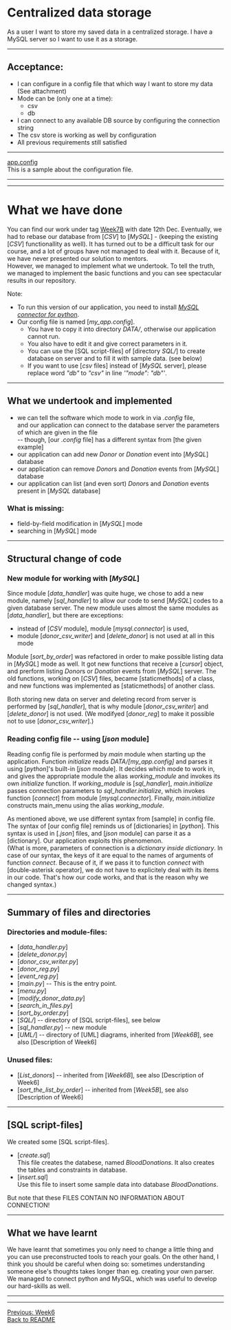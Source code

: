 # Centralized data storage

As a user I want to store my saved data in a centralized storage. I have a MySQL server so I want to use it as a storage.

-------------

## Acceptance:

* I can configure in a config file that which way I want to store my data (See attachment)
* Mode can be (only one at a time):
  * csv
  * db
* I can connect to any available DB source by configuring the connection string
* The csv store is working as well by configuration
* All previous requirements still satisfied

------------

[app.config](app.config)  
This is a sample about the configuration file.

-------------------------------------------------------
-------------------------------------------------------

# What we have done

You can find our work under tag [Week7B](https://github.com/KoicsD/CharliesAngels/tree/Week7B) with date 12th Dec.
Eventually, we had to rebase our database from [*CSV*] to [*MySQL*] - (keeping the existing [*CSV*] functionallity as well).
It has turned out to be a difficult task for our course, and a lot of groups have not managed to deal with it.
Because of it, we have never presented our solution to mentors.  
However, we managed to implement what we undertook.
To tell the truth, we managed to implement the basic functions and you can see spectacular results in our repository.

Note:  
* To run this version of our application, you need to install [*MySQL connector for python*](https://dev.mysql.com/downloads/connector/python/).
* Our config file is named [*my_app.config*].
  * You have to copy it into directory *DATA/*, otherwise our application cannot run.
  * You also have to edit it and give correct parameters in it.
  * You can use the [SQL script-files] of [directory *SQL/*] to create database on server and to fill it with sample data. (see below)
  * If you want to use [*csv* files] instead of [*MySQL* server], please replace word *"db"* to *"csv"* in line *'"mode": "db"'*.

-------------------------

## What we undertook and implemented
* we can tell the software which mode to work in via *.config* file,  
  and our application can connect to the database server the parameters of which are given in the file  
  -- though, [our *.config* file] has a different syntax from [the given example]
* our application can add new *Donor* or *Donation* event into [*MySQL*] database
* our application can remove *Donor*s and *Donation* events from [*MySQL*] database
* our application can list (and even sort) *Donor*s and *Donation* events present in [*MySQL* database]

### What is missing:
* field-by-field modification in [*MySQL*] mode
* searching in [*MySQL*] mode

-------------------------

## Structural change of code

### New module for working with [*MySQL*]

Since module [*data_handler*] was quite huge, we chose to add a new module, namely [*sql_handler*] to allow our code to send [*MySQL*] codes to a given database server.
The new module uses almost the same modules as [*data_handler*], but there are exceptions:
* instead of [*CSV* module], module [*mysql.connector*] is used,
* module [*donor_csv_writer*] and [*delete_donor*] is not used at all in this mode

Module [*sort_by_order*] was refactored in order to make possible listing data in [*MySQL*] mode as well.
It got new functions that receive a [*cursor*] object, and prerform listing *Donor*s or *Donation* events from [*MySQL*] server.
The old functions, working on [*CSV*] files, became [staticmethods] of a class, and new functions was implemented as [staticmethods] of another class.

Both storing new data on server and deleting record from server is performed by [*sql_handler*], that is why module [*donor_csv_writer*] and [*delete_donor*] is not used.
(We modifyed [*donor_reg*] to make it possible not to use [*donor_csv_writer*].)

### Reading config file -- using [*json* module]

Reading config file is performed by *main* module when starting up the application.
Function *initialize* reads *DATA/[my_app.config]* and parses it using [*python*]'s built-in [*json* module].
It decides which mode to work in, and gives the appropriate module the alias *working_module* and invokes its own *initialize* function.
If *working_module* is [*sql_handler*], *main.initialize* passes connection parameters to *sql_handler.initialize*, which invokes function [*connect*] from module [*mysql.connector*].
Finally, *main.initialize* constructs main_menu using the alias *working_module*.

As mentioned above, we use different syntax from [sample] in config file.
The syntax of [our config file] reminds us of [dictionaries] in [*python*].
This syntax is used in [*.json*] files, and [*json* module] can parse it as a [dictionary].
Our application exploits this phenomenon.  
(What is more, parameters of connection is a *dictionary inside dictionary*.
In case of our syntax, the keys of it are equal to the names of arguments of function *connect*.
Because of it, if we pass it to function *connect* with [double-asterisk operator], we do not have to explicitely deal with its items in our code.
That's how our code works, and that is the reason why we changed syntax.)

-------------------------

## Summary of files and directories

### Directories and module-files:
* [*data_handler.py*]
* [*delete_donor.py*]
* [*donor_csv_writer.py*]
* [*donor_reg.py*]
* [*event_reg.py*]
* [*main.py*] -- This is the entry point.
* [*menu.py*]
* [*modify_donor_data.py*]
* [*search_in_files.py*]
* [*sort_by_order.py*]
* [*SQL/*] -- directory of [SQL script-files], see below
* [*sql_handler.py*] -- new module
* [*UML/*] -- directory of [UML] diagrams, inherited from [*Week6B*], see also [Description of Week6]

### Unused files:
* [*List_donors*] -- inherited from [*Week6B*], see also [Description of Week6]
* [*sort_the_list_by_order*] -- inherited from [*Week5B*], see also [Description of Week6]

-------------------------

## [SQL script-files]

We created some [SQL script-files].

* [*create.sql*]  
  This file creates the databese, named *BloodDonations*.
  It also creates the tables and constraints in database.  
* [*insert.sql*]  
  Use this file to insert some sample data into database *BloodDonations*.

But note that these FILES CONTAIN NO INFORMATION ABOUT CONNECTION!

-------------------------

## What we have learnt

We have learnt that sometimes you only need to change a little thing and you can use preconstructed tools to reach your goals.
On the other hand, I think you should be careful when doing so: sometimes understanding someone else's thoughts takes longer than eg. creating your own parser.  
We managed to connect python and MySQL, which was useful to develop our hard-skills as well.

-------------------------------------------------------
-------------------------------------------------------

[Previous: Week6](OrdersWeek6.md)  
[Back to README](../README.md)
